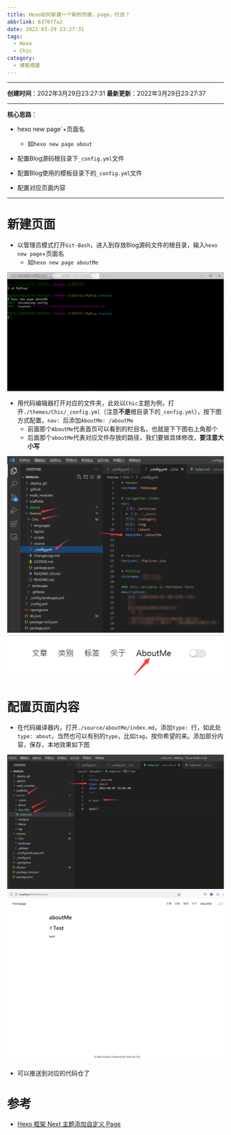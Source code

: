 ```yaml
---
title: Hexo如何新建一个新的页面，page，栏目？
abbrlink: 6376ffa2
date: 2022-03-29 23:27:31
tags:
  - Hexo
  - Chic
category:
  - 博客搭建
---
```


---

**创建时间**：2022年3月29日23:27:31
**最新更新**：2022年3月29日23:27:37


---

**核心思路**：

* hexo new page`+页面名
  * 如`hexo new page about`

* 配置Blog源码根目录下`_config.yml`文件

* 配置Blog使用的模板目录下的`_config.yml`文件

* 配置对应页面内容

---


# 新建页面

* 以管理员模式打开`Git-Bash`，进入到存放Blog源码文件的根目录，输入`hexo new page`+页面名
	* 如`hexo new page aboutMe`

![image-20220329232954785](Hexo如何新建一个新的页面，page，栏目？/image-20220329232954785.png)

* 用代码编辑器打开对应的文件夹，此处以`Chic`主题为例，打开`./themes/Chic/_config.yml`（注意**不是**根目录下的`_config.yml`），按下图方式配置，`nav: `后添加`AboutMe: /aboutMe`
	* 前面那个`AboutMe`代表首页可以看到的栏目名，也就是下下图右上角那个
	* 后面那个`aboutMe`代表对应文件存放的路径，我们要做具体修改，**要注意大小写**

![image-20220329233011588](Hexo如何新建一个新的页面，page，栏目？/image-20220329233011588.png)
![image-20220329233018140](Hexo如何新建一个新的页面，page，栏目？/image-20220329233018140.png)

# 配置页面内容

* 在代码编译器内，打开`./source/aboutMe/index.md`，添加`type: `行，如此处`type: about`，当然也可以有别的`type`，比如`tag`，按你希望的来。添加部分内容，保存，本地效果如下图

![image-20220329233026160](Hexo如何新建一个新的页面，page，栏目？/image-20220329233026160.png)
![image-20220329233037261](Hexo如何新建一个新的页面，page，栏目？/image-20220329233037261.png)

* 可以推送到对应的代码仓了

# 参考

* [Hexo 框架 Next 主题添加自定义 Page](https://www.playpi.org/2017050701.html)

